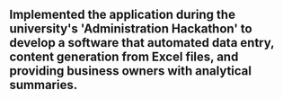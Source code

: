 ## Implemented the application during the university's 'Administration Hackathon' to develop a software that automated data entry, content generation from Excel files, and providing business owners with analytical summaries.
